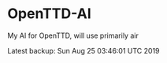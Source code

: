 # OpenTTD-AI
My AI for OpenTTD, will use primarily air

Latest backup: Sun Aug 25 03:46:01 UTC 2019
